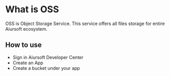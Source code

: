 # What is OSS

OSS is Object Storage Service. This service offers all files storage for entire Aiursoft ecosystem.

## How to use

* Sign in Aiursoft Developer Center
* Create an App
* Create a bucket under your app
